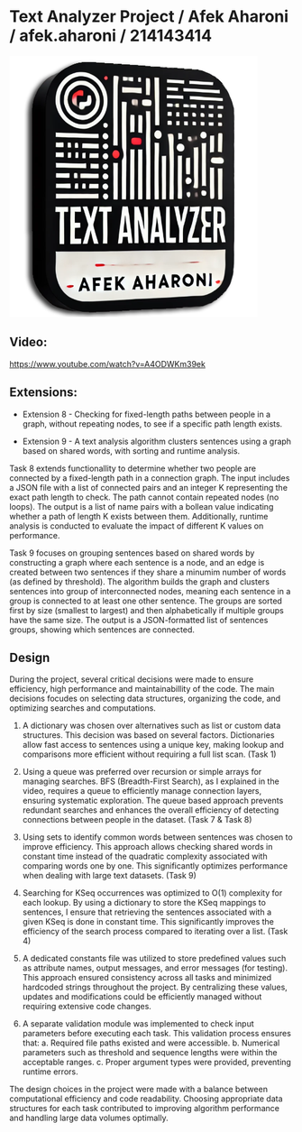 # Text Analyzer Project / Afek Aharoni / afek.aharoni / 214143414

[![Text Analyzer Logo](https://raw.githubusercontent.com/AfekAharoni/TextAnalyzer/main/TextAnalyzer/Logo.png)](https://www.youtube.com/watch?v=A4ODWKm39ek)

## Video:
https://www.youtube.com/watch?v=A4ODWKm39ek

## Extensions:

* Extension 8 - Checking for fixed-length paths between people in a graph, without repeating nodes, to see if a specific path length exists.

* Extension 9 - A text analysis algorithm clusters sentences using a graph based on shared words, with sorting and runtime analysis.

Task 8 extends functionallity to determine whether two people are connected by a fixed-length path in a connection graph. The input includes a JSON file with a list of connected pairs and an integer K representing the exact path length to check. The path cannot contain repeated nodes (no loops). The output is a list of name pairs with a bollean value indicating whether a path of length K exists between them. Additionally, runtime analysis is conducted to evaluate the impact of different K values on performance.

Task 9 focuses on grouping sentences based on shared words by constructing a graph where each sentence is a node, and an edge is created between two sentences if they share a minumim number of words (as defined by threshold). The algorithm builds the graph and clusters sentences into group of interconnected nodes, meaning each sentence in a group is connected to at least one other sentence. The groups are sorted first by size (smallest to largest) and then alphabetically if multiple groups have the same size. The output is a JSON-formatted list of sentences groups, showing which sentences are connected.

## Design

During the project, several critical decisions were made to ensure efficiency, high performance and maintainabillity of the code. The main decisions focudes on selecting data structures, organizing the code, and optimizing searches and computations.

1. A dictionary was chosen over alternatives such as list or custom data structures. This decision was based on several factors. Dictionaries allow fast access to sentences using a unique key, making lookup and comparisons more efficient without requiring a full list scan. (Task 1)

2. Using a queue was preferred over recursion or simple arrays for managing searches. BFS (Breadth-First Search), as I explained in the video, requires a queue to efficiently manage connection layers, ensuring systematic exploration. The queue based approach prevents redundant searches and enhances the overall efficiency of detecting connections between people in the dataset. (Task 7 & Task 8)

3. Using sets to identify common words between sentences was chosen to improve efficiency. This approach allows checking shared words in constant time instead of the quadratic complexity associated with comparing words one by one. This significantly optimizes performance when dealing with large text datasets. (Task 9)

4. Searching for KSeq occurrences was optimized to O(1) complexity for each lookup. By using a dictionary to store the KSeq mappings to sentences, I ensure that retrieving the sentences associated with a given KSeq is done in constant time. This significantly improves the efficiency of the search process compared to iterating over a list. (Task 4)

5. A dedicated constants file was utilized to store predefined values such as attribute names, output messages, and error messages (for testing). This approach ensured consistency across all tasks and minimized hardcoded strings throughout the project. By centralizing these values, updates and modifications could be efficiently managed without requiring extensive code changes.

6. A separate validation module was implemented to check input parameters before executing each task. This validation process ensures that:
   a. Required file paths existed and were accessible.
   b. Numerical parameters such as threshold and sequence lengths were within the acceptable ranges.
   c. Proper argument types were provided, preventing runtime errors.

The design choices in the project were made with a balance between computational efficiency and code readability. Choosing appropriate data structures for each task contributed to improving algorithm performance and handling large data volumes optimally.
